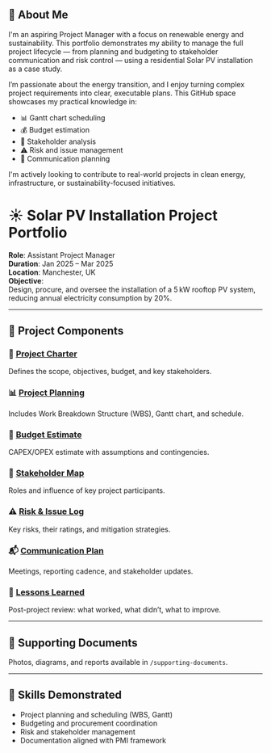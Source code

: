 ## 👋 About Me

I'm an aspiring Project Manager with a focus on renewable energy and sustainability. This portfolio demonstrates my ability to manage the full project lifecycle — from planning and budgeting to stakeholder communication and risk control — using a residential Solar PV installation as a case study.

I’m passionate about the energy transition, and I enjoy turning complex project requirements into clear, executable plans. This GitHub space showcases my practical knowledge in:

- 📊 Gantt chart scheduling
- 💰 Budget estimation
- 👥 Stakeholder analysis
- ⚠️ Risk and issue management
- 📡 Communication planning

I'm actively looking to contribute to real-world projects in clean energy, infrastructure, or sustainability-focused initiatives.

# ☀️ Solar PV Installation Project Portfolio

**Role**: Assistant Project Manager  
**Duration**: Jan 2025 – Mar 2025  
**Location**: Manchester, UK  
**Objective**:  
Design, procure, and oversee the installation of a 5 kW rooftop PV system, reducing annual electricity consumption by 20%.

---

## 🔧 Project Components

### 📑 [Project Charter](project-charter/charter.md)  
Defines the scope, objectives, budget, and key stakeholders.

### 📊 [Project Planning](planning/)  
Includes Work Breakdown Structure (WBS), Gantt chart, and schedule.

### 💸 [Budget Estimate](budget/budget-estimate.xlsx)  
CAPEX/OPEX estimate with assumptions and contingencies.

### 👥 [Stakeholder Map](stakeholders/stakeholder-map.md)  
Roles and influence of key project participants.

### ⚠️ [Risk & Issue Log](risks/risk-log.md)  
Key risks, their ratings, and mitigation strategies.

### 📬 [Communication Plan](communication/communication-plan.md)  
Meetings, reporting cadence, and stakeholder updates.

### 📘 [Lessons Learned](lessons-learned/retrospective.md)  
Post-project review: what worked, what didn’t, what to improve.

---

## 📎 Supporting Documents

Photos, diagrams, and reports available in `/supporting-documents`.

---

## 📌 Skills Demonstrated

- Project planning and scheduling (WBS, Gantt)
- Budgeting and procurement coordination
- Risk and stakeholder management
- Documentation aligned with PMI framework

